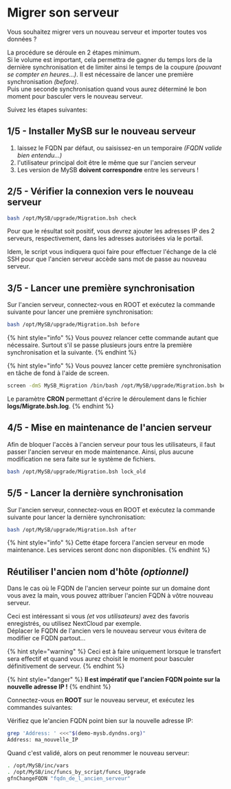 # Migrer son serveur

Vous souhaitez migrer vers un nouveau serveur et importer toutes vos données ?

La procédure se déroule en 2 étapes minimum.  
Si le volume est important, cela permettra de gagner du temps lors de la dernière synchronisation et de limiter ainsi le temps de la coupure _\(pouvant se compter en heures...\)_. Il est nécessaire de lancer une première synchronisation _\(before\)_.  
Puis une seconde synchronisation quand vous aurez déterminé le bon moment pour basculer vers le nouveau serveur.

Suivez les étapes suivantes:

## 1/5 - Installer MySB sur le nouveau serveur

1. laissez le FQDN par défaut, ou saisissez-en un temporaire _\(FQDN valide bien entendu...\)_
2. l'utilisateur principal doit être le même que sur l'ancien serveur
3. Les version de MySB **doivent correspondre** entre les serveurs !

## 2/5 - Vérifier la connexion vers le nouveau serveur

```bash
bash /opt/MySB/upgrade/Migration.bsh check
```

Pour que le résultat soit positif, vous devrez ajouter les adresses IP des 2 serveurs, respectivement, dans les adresses autorisées via le portail.

Idem, le script vous indiquera quoi faire pour effectuer l'échange de la clé SSH pour que l'ancien serveur accède sans mot de passe au nouveau serveur.

## 3/5 - Lancer une première synchronisation

Sur l'ancien serveur, connectez-vous en ROOT et exécutez la commande suivante pour lancer une première synchronisation: 

```bash
bash /opt/MySB/upgrade/Migration.bsh before
```

{% hint style="info" %}
Vous pouvez relancer cette commande autant que nécessaire. Surtout s'il se passe plusieurs jours entre la première synchronisation et la suivante.
{% endhint %}

{% hint style="info" %}
Vous pouvez lancer cette première synchronisation en tâche de fond à l'aide de screen.

```bash
screen -dmS MySB_Migration /bin/bash /opt/MySB/upgrade/Migration.bsh before ip_nouveau_serveur port_ssh CRON
```

Le paramètre **CRON** permettant d'écrire le déroulement dans le fichier **logs/Migrate.bsh.log**.
{% endhint %}

## 4/5 - Mise en maintenance de l'ancien serveur

Afin de bloquer l'accès à l'ancien serveur pour tous les utilisateurs, il faut passer l'ancien serveur en mode maintenance. Ainsi, plus aucune modification ne sera faite sur le système de fichiers.

```bash
bash /opt/MySB/upgrade/Migration.bsh lock_old
```

## 5/5 - Lancer la dernière synchronisation

Sur l'ancien serveur, connectez-vous en ROOT et exécutez la commande suivante pour lancer la dernière synchronisation: 

```bash
bash /opt/MySB/upgrade/Migration.bsh after
```

{% hint style="info" %}
Cette étape forcera l'ancien serveur en mode maintenance. Les services seront donc non disponibles.
{% endhint %}

## Réutiliser l'ancien nom d'hôte _\(optionnel\)_

Dans le cas où le FQDN de l'ancien serveur pointe sur un domaine dont vous avez la main, vous pouvez attribuer l'ancien FQDN à vôtre nouveau serveur.

Ceci est intéressant si vous _\(et vos utilisateurs\)_ avez des favoris enregistrés, ou utilisez NextCloud par exemple.  
Déplacer le FQDN de l'ancien vers le nouveau serveur vous évitera de modifier ce FQDN partout...

{% hint style="warning" %}
Ceci est à faire uniquement lorsque le transfert sera effectif et quand vous aurez choisit le moment pour basculer définitivement de serveur.
{% endhint %}

{% hint style="danger" %}
**Il est impératif que l'ancien FQDN pointe sur la nouvelle adresse IP !**
{% endhint %}

Connectez-vous en **ROOT** sur le nouveau serveur, et exécutez les commandes suivantes:

Vérifiez que le'ancien FQDN point bien sur la nouvelle adresse IP:

```bash
grep 'Address: ' <<<"$(demo-mysb.dyndns.org)"
Address: ma_nouvelle_IP
```

Quand c'est validé, alors on peut renommer le nouveau serveur:

```bash
. /opt/MySB/inc/vars
. /opt/MySB/inc/funcs_by_script/funcs_Upgrade
gfnChangeFQDN "fqdn_de_l_ancien_serveur"
```

